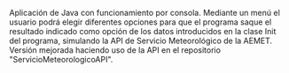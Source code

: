 Aplicación de Java con funcionamiento por consola. Mediante un menú el usuario podrá elegir diferentes opciones para que el programa saque el resultado indicado como opción de los datos introducidos en la clase Init del programa, simulando la API de Servicio Meteorológico de la AEMET.
Versión mejorada haciendo uso de la API en el repositorio "ServicioMeteorologicoAPI".
